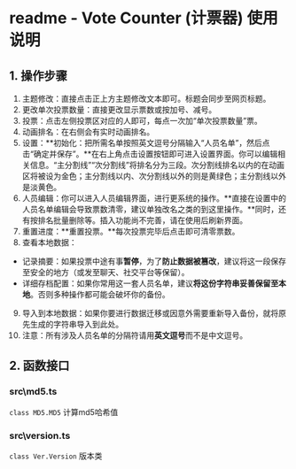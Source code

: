 # readme - Vote Counter (计票器) 使用说明

## 1. 操作步骤

1. 主题修改：直接点击正上方主题修改文本即可。标题会同步至网页标题。
2. 更改单次投票数量：直接更改显示票数或按加号、减号。
3. 投票：点击左侧投票区对应的人即可，每点一次加“单次投票数量”票。
4. 动画排名：在右侧会有实时动画排名。
5. 设置：**初始化：把所需名单按照英文逗号分隔输入“人员名单”，然后点击“确定并保存”。**在右上角点击设置按钮即可进入设置界面。你可以编辑相关信息。“主分割线”“次分割线”将排名分为三段。次分割线排名以内的在动画区将被设为金色；主分割线以内、次分割线以外的则是黄绿色；主分割线以外是淡黄色。
6. 人员编辑：你可以进入人员编辑界面，进行更系统的操作。**直接在设置中的人员名单编辑会导致票数清零，建议单独改名之类的到这里操作。**同时，还有按排名批量删除等。插入功能尚不完善，请在使用后刷新界面。
7. 重置进度：**重置投票。**每次投票完毕后点击即可清零票数。
8. 查看本地数据：
- 记录摘要：如果投票中途有事**暂停**，为了**防止数据被篡改**，建议将这一段保存至安全的地方（或发至聊天、社交平台等保留）。
- 详细存档配置：如果你常用这一套人员名单，建议**将这份字符串妥善保留至本地**。否则多种操作都可能会破坏你的备份。
9. 导入到本地数据：如果你要进行数据迁移或因意外需要重新导入备份，就将原先生成的字符串导入到此处。
10. 注意：所有涉及人员名单的分隔符请用**英文逗号**而不是中文逗号。

## 2. 函数接口

### src\md5.ts

`class MD5.MD5` 计算md5哈希值

### src\version.ts

`class Ver.Version` 版本类